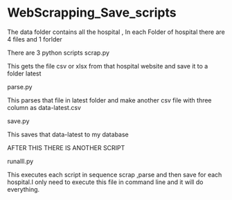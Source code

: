 # WebScrapping_Save_scripts
 
The data folder contains all the hospital , In each Folder of hospital there are 4 files and 1 forlder

There are 3 python scripts 
 scrap.py
 
 This gets the file csv or xlsx from that hospital website and save it to a folder latest
 
 parse.py
 
 This parses that file in latest folder and make another csv file with three column as data-latest.csv
 
 save.py
 
 This saves that data-latest to my database
 
AFTER THIS THERE IS ANOTHER SCRIPT

runalll.py

This executes each script in sequence scrap ,parse and then save for each hospital.I only need to execute this file in command line and it will do everything.
